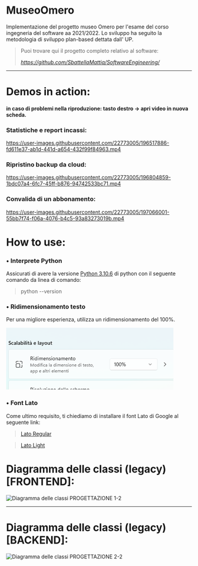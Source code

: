 # MuseoOmero
Implementazione del progetto museo Omero per l'esame del corso ingegneria del software aa 2021/2022. Lo sviluppo ha seguito la metodologia di sviluppo plan-based dettata dall' UP.

>Puoi trovare qui il progetto completo relativo al software:
>
> *https://github.com/SbattellaMattia/SoftwareEngineering/*
----------------------------------------------------------------------------------------------------------------------------------------
# Demos in action:
####  in caso di problemi nella riproduzione: tasto destro -> apri video in nuova scheda.
### Statistiche e report incassi:
https://user-images.githubusercontent.com/22773005/196517886-fd611e37-ab1d-441d-a654-432f99f84963.mp4

### Ripristino backup da cloud:
https://user-images.githubusercontent.com/22773005/196804859-1bdc07a4-6fc7-45ff-b876-94742533bc71.mp4

### Convalida di un abbonamento:
https://user-images.githubusercontent.com/22773005/197066001-55bb7f74-f06a-4076-b4c5-93a83273019b.mp4


# How to use:
### • Interprete Python
Assicurati di avere la versione [Python 3.10.6](https://www.python.org/ftp/python/3.10.6/)
 di python con il seguente comando da linea di comando:
>python --version

### • Ridimensionamento testo
Per una migliore esperienza, utilizza un ridimensionamento del 100%.

![img.png](img.png)
### • Font Lato
Come ultimo requisito, ti chiediamo di installare il font Lato di Google al seguente link:
> [Lato Regular](Lato-Regular.ttf)

>[Lato Light](Lato-Light.ttf)


# Diagramma delle classi (legacy) [FRONTEND]:
![Diagramma delle classi  PROGETTAZIONE  1-2](https://user-images.githubusercontent.com/22773005/194780274-53287331-ee43-48b0-aa4e-4dc326652181.png)

---

# Diagramma delle classi (legacy) [BACKEND]:
![Diagramma delle classi  PROGETTAZIONE  2-2](https://user-images.githubusercontent.com/22773005/194780276-ab4b8f8d-e0cf-4e25-b20b-3c27afabad88.png)
